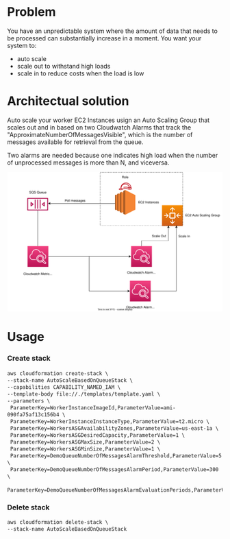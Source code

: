 # Problem
You have an unpredictable system where the amount of data that needs to be processed can substantially increase in a moment. You want your system to:
* auto scale
* scale out to withstand high loads
* scale in to reduce costs when the load is low

# Architectual solution
Auto scale your worker EC2 Instances usign an Auto Scaling Group that scales out and in based on two Cloudwatch Alarms that track the "ApproximateNumberOfMessagesVisible", which is the number of messages available for retrieval from the queue.

Two alarms are needed because one indicates high load when the number of unprocessed messages is more than N, and viceversa.

<div style="text-align:center"><img src="images/chart.svg" /></div>

# Usage

### Create stack
```
aws cloudformation create-stack \
--stack-name AutoScaleBasedOnQueueStack \
--capabilities CAPABILITY_NAMED_IAM \
--template-body file://./templates/template.yaml \
--parameters \
 ParameterKey=WorkerInstanceImageId,ParameterValue=ami-090fa75af13c156b4 \
 ParameterKey=WorkerInstanceInstanceType,ParameterValue=t2.micro \
 ParameterKey=WorkersASGAvailabilityZones,ParameterValue=us-east-1a \
 ParameterKey=WorkersASGDesiredCapacity,ParameterValue=1 \
 ParameterKey=WorkersASGMaxSize,ParameterValue=2 \
 ParameterKey=WorkersASGMinSize,ParameterValue=1 \
 ParameterKey=DemoQueueNumberOfMessagesAlarmThreshold,ParameterValue=5 \
 ParameterKey=DemoQueueNumberOfMessagesAlarmPeriod,ParameterValue=300 \
 ParameterKey=DemoQueueNumberOfMessagesAlarmEvaluationPeriods,ParameterValue=1
```

### Delete stack
```
aws cloudformation delete-stack \
--stack-name AutoScaleBasedOnQueueStack
```